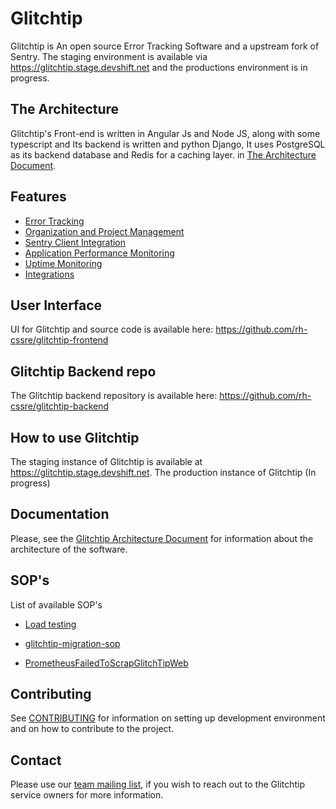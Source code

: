 # Glitchtip

Glitchtip is An open source Error Tracking Software and a upstream fork of Sentry. The staging environment is available via https://glitchtip.stage.devshift.net and
the productions environment is in progress.

## The Architecture

Glitchtip's Front-end is written in Angular Js and Node JS, along with some typescript and Its backend is written and python Django, It uses PostgreSQL as its backend database and Redis for a caching layer.
in [The Architecture Document](https://github.com/rh-cssre/glitchtip/blob/main/docs/architecture.md).

## Features

 * [Error Tracking](https://glitchtip.com/documentation/error-tracking) 
 * [Organization and Project Management](https://glitchtip.com/documentation/uptime-monitoring)
 * [Sentry Client Integration](https://glitchtip.com/sdkdocs)
 * [Application Performance Monitoring]() 
 * [Uptime Monitoring](https://glitchtip.com/documentation/uptime-monitoring) 
 * [Integrations](https://glitchtip.com/documentation/integrations)

## User Interface

UI for Glitchtip and source code is available here: https://github.com/rh-cssre/glitchtip-frontend

## Glitchtip Backend repo

The Glitchtip backend repository is available here: https://github.com/rh-cssre/glitchtip-backend

## How to use Glitchtip


The staging instance of Glitchtip is available at https://glitchtip.stage.devshift.net.
The production instance of Glitchtip (In progress)


## Documentation

Please, see the [Glitchtip Architecture
Document](https://gitlab.cee.redhat.com/service/https://gitlab.cee.redhat.com/service/app-interface/-/tree/master/docs/glitchtip/docs/architecture.md)
for information about the architecture of the software.


## SOP's

List of available SOP's

- [Load testing](docs/glitchtip/sops/Load-testing.md)

- [glitchtip-migration-sop](docs/glitchtip/sops/glitchtip-migration-sop.md)

- [PrometheusFailedToScrapGlitchTipWeb](docs/glitchtip/sops/prometheus-failed-to-scrape-glitcthip-web.md)

 
## Contributing

See [CONTRIBUTING](https://gitlab.cee.redhat.com/cssre/cssre-docs/-/blob/main/development/howto/glitchtip/getting-started.md) for information on setting up development environment and on how to contribute to the project.

## Contact

Please use our [team mailing list](mailto:cloud-services-sre@redhat.com), if you wish to reach out to the Glitchtip service owners for more information.


